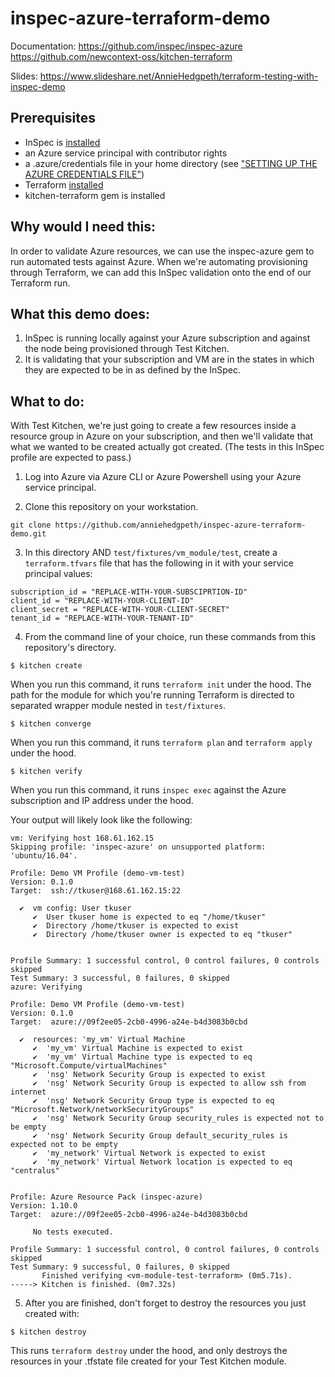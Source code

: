 # inspec-azure-terraform-demo

Documentation:
https://github.com/inspec/inspec-azure
https://github.com/newcontext-oss/kitchen-terraform

Slides:
https://www.slideshare.net/AnnieHedgpeth/terraform-testing-with-inspec-demo 

## Prerequisites

 - InSpec is [installed](https://www.inspec.io/downloads/)
 - an Azure service principal with contributor rights
 - a .azure/credentials file in your home directory (see ["SETTING UP THE AZURE CREDENTIALS FILE"](https://www.inspec.io/docs/reference/platforms/))
 - Terraform [installed](https://www.terraform.io/downloads.html)
 - kitchen-terraform gem is installed

## Why would I need this:
In order to validate Azure resources, we can use the inspec-azure gem to run automated tests against Azure. When we're automating provisioning through Terraform, we can add this InSpec validation onto the end of our Terraform run.

## What this demo does:

1. InSpec is running locally against your Azure subscription and against the node being provisioned through Test Kitchen.
2. It is validating that your subscription and VM are in the states in which they are expected to be in as defined by the InSpec.

## What to do:

With Test Kitchen, we're just going to create a few resources inside a resource group in Azure on  your subscription, and then we'll validate that what we wanted to be created actually got created. (The tests in this InSpec profile are expected to pass.)

1. Log into Azure via Azure CLI or Azure Powershell using your Azure service principal.

2. Clone this repository on your workstation.

```
git clone https://github.com/anniehedgpeth/inspec-azure-terraform-demo.git
```

3. In this directory AND `test/fixtures/vm_module/test`, create a `terraform.tfvars` file that has the following in it with your service principal values:

```
subscription_id = "REPLACE-WITH-YOUR-SUBSCIPRTION-ID"
client_id = "REPLACE-WITH-YOUR-CLIENT-ID"
client_secret = "REPLACE-WITH-YOUR-CLIENT-SECRET"
tenant_id = "REPLACE-WITH-YOUR-TENANT-ID"
```

4. From the command line of your choice, run these commands from this repository's directory.

```
$ kitchen create
```

When you run this command, it runs `terraform init` under the hood. The path for the module for which you're running Terraform is directed to separated wrapper module nested in `test/fixtures`.

```
$ kitchen converge
```

When you run this command, it runs `terraform plan` and `terraform apply` under the hood.

```
$ kitchen verify
```

When you run this command, it runs `inspec exec` against the Azure subscription and IP address under the hood.

Your output will likely look like the following:

```
vm: Verifying host 168.61.162.15
Skipping profile: 'inspec-azure' on unsupported platform: 'ubuntu/16.04'.

Profile: Demo VM Profile (demo-vm-test)
Version: 0.1.0
Target:  ssh://tkuser@168.61.162.15:22

  ✔  vm config: User tkuser
     ✔  User tkuser home is expected to eq "/home/tkuser"
     ✔  Directory /home/tkuser is expected to exist
     ✔  Directory /home/tkuser owner is expected to eq "tkuser"


Profile Summary: 1 successful control, 0 control failures, 0 controls skipped
Test Summary: 3 successful, 0 failures, 0 skipped
azure: Verifying

Profile: Demo VM Profile (demo-vm-test)
Version: 0.1.0
Target:  azure://09f2ee05-2cb0-4996-a24e-b4d3083b0cbd

  ✔  resources: 'my_vm' Virtual Machine
     ✔  'my_vm' Virtual Machine is expected to exist
     ✔  'my_vm' Virtual Machine type is expected to eq "Microsoft.Compute/virtualMachines"
     ✔  'nsg' Network Security Group is expected to exist
     ✔  'nsg' Network Security Group is expected to allow ssh from internet
     ✔  'nsg' Network Security Group type is expected to eq "Microsoft.Network/networkSecurityGroups"
     ✔  'nsg' Network Security Group security_rules is expected not to be empty
     ✔  'nsg' Network Security Group default_security_rules is expected not to be empty
     ✔  'my_network' Virtual Network is expected to exist
     ✔  'my_network' Virtual Network location is expected to eq "centralus"


Profile: Azure Resource Pack (inspec-azure)
Version: 1.10.0
Target:  azure://09f2ee05-2cb0-4996-a24e-b4d3083b0cbd

     No tests executed.

Profile Summary: 1 successful control, 0 control failures, 0 controls skipped
Test Summary: 9 successful, 0 failures, 0 skipped
       Finished verifying <vm-module-test-terraform> (0m5.71s).
-----> Kitchen is finished. (0m7.32s)
```

5. After you are finished, don't forget to destroy the resources you just created with:

```
$ kitchen destroy
```

This runs `terraform destroy` under the hood, and only destroys the resources in your .tfstate file created for your Test Kitchen module.